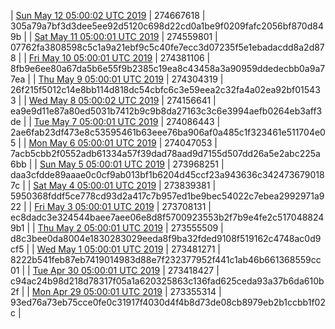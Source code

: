 | [Sun May 12 05:00:02 UTC 2019](https://transfer.sh/HfpJl/dashninja-dbdump-20190512070002.tar.bz2) | 274667618 | 305a79a7bf3d3dee5ee92d5120c698d22cd0a1be9f0209fafc2056bf870d849b | 
| [Sat May 11 05:00:01 UTC 2019]() | 274559801 | 07762fa3808598c5c1a9a21ebf9c5c40fe7ecc3d07235f5e1ebadacdd8a2d878 | 
| [Fri May 10 05:00:01 UTC 2019](https://transfer.sh/BSsd0/dashninja-dbdump-20190510070001.tar.bz2) | 274381106 | 8fb9e6ee80a67da5b6e55f9b2385c19ea8c43458a3a90959ddedecbb0a9a77ea | 
| [Thu May  9 05:00:01 UTC 2019]() | 274304319 | 26f215f5012c14e8bb114d818dc54cbfc6c3e59eea2c32fa4a02ea92bf015433 | 
| [Wed May  8 05:00:02 UTC 2019]() | 274156641 | ea9e9d11e87a80ed5031b7412b9c9b8da27163c3c6e3994aefb0264eb3aff3de | 
| [Tue May  7 05:00:01 UTC 2019](https://transfer.sh/F126O/dashninja-dbdump-20190507070001.tar.bz2) | 274086443 | 2ae6fab23df473e8c53595461b63eee76ba906af0a485c1f323461e511704e05 | 
| [Mon May  6 05:00:01 UTC 2019](https://transfer.sh/tiN3q/dashninja-dbdump-20190506070001.tar.bz2) | 274047053 | 7acb5cbb2f0552adb61334a57f39dad78aad9d7155d507dd26a5e2abc225a6bb | 
| [Sun May  5 05:00:01 UTC 2019](https://transfer.sh/T5zE/dashninja-dbdump-20190505070001.tar.bz2) | 273968251 | daa3cfdde89aaae0c0cf9ab013bf1b6204d45ccf23a943636c3424736790187c | 
| [Sat May  4 05:00:01 UTC 2019](https://transfer.sh/R08Ra/dashninja-dbdump-20190504070001.tar.bz2) | 273839381 | 5950368fddf5ce778cd93d2a417c7b957ed1be9bec54022c7ebea2992971a922 | 
| [Fri May  3 05:00:01 UTC 2019](https://transfer.sh/mbTow/dashninja-dbdump-20190503070001.tar.bz2) | 273708131 | ec8dadc3e324544baee7aee06e8d8f5700923553b2f7b9e4fe2c5170488249b1 | 
| [Thu May  2 05:00:01 UTC 2019](https://transfer.sh/bmftW/dashninja-dbdump-20190502070001.tar.bz2) | 273555509 | d8c3bee0da8004e1830283029eeda8f9ba32fded9108f519162c4748ac0d9cf5 | 
| [Wed May  1 05:00:01 UTC 2019](https://transfer.sh/FeCPn/dashninja-dbdump-20190501070001.tar.bz2) | 273481271 | 8222b541feb87eb7419014983d88e7f232377952f441c1ab46b661368559cc01 | 
| [Tue Apr 30 05:00:01 UTC 2019](https://transfer.sh/aM5wk/dashninja-dbdump-20190430070001.tar.bz2) | 273418427 | c94ac24b98d218d78317f05a1a620325863c136fad625ceda93a37b6da610b2f | 
| [Mon Apr 29 05:00:01 UTC 2019](https://transfer.sh/yzmaQ/dashninja-dbdump-20190429070001.tar.bz2) | 273355314 | 93ed76a73eb75cce0fe0c31917f4030d4f4b8d73de08cb8979eb2b1ccbb1f02c | 
